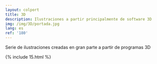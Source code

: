 ```yaml
---
layout: colport
title: 3D 
description: Ilustraciones a partir principalmente de software 3D
img: /img/3D/portada.jpg
lang: es
ref: '180'
---
```


Serie de ilustraciones creadas en gran parte a partir de programas 3D

{% include 15.html %}
